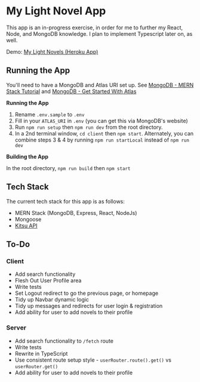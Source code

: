 # My Light Novel App

This app is an in-progress exercise, in order for me to further my React, Node, and MongoDB knowledge. I plan to implement Typescript later on, as well.

Demo: [My Light Novels (Heroku App)](https://my-light-novels.herokuapp.com/)

## Running the App

You'll need to have a MongoDB and Atlas URI set up. See [MongoDB - MERN Stack Tutorial](https://www.mongodb.com/languages/mern-stack-tutorial) and [MongoDB - Get Started With Atlas](https://docs.atlas.mongodb.com/getting-started/)

**Running the App**

1. Rename `.env.sample` to `.env`
2. Fill in your `ATLAS_URI` in `.env` (you can get this via MongoDB's website)
3. Run `npm run setup` then `npm run dev` from the root directory.
4. In a 2nd terminal window, `cd client` then `npm start`. Alternately, you can combine steps 3 & 4 by running `npm run startLocal` instead of `npm run dev`

**Building the App**

In the root directory, `npm run build` then `npm start`

## Tech Stack

The current tech stack for this app is as follows:

- MERN Stack (MongoDB, Express, React, NodeJs)
- Mongoose
- [Kitsu API](https://kitsu.docs.apiary.io/)

## To-Do

### Client

- Add search functionality
- Flesh Out User Profile area
- Write tests
- Set Logout redirect to go the previous page, or homepage
- Tidy up Navbar dynamic logic
- Tidy up messages and redirects for user login & registration
- Add ability for user to add novels to their profile


### Server

- Add search functionality to `/fetch` route
- Write tests
- Rewrite in TypeScript
- Use consistent route setup style - `userRouter.route().get()` vs `userRouter.get()`
- Add ability for user to add novels to their profile
